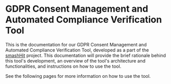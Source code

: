 # GDPR Consent Management and Automated Compliance Verification Tool 

This is the documentation for our GDPR Consent Management and Automated Compliance Verification Tool, developed as a part of the [smashHit](https://smashhit.eu/) project.  This documentation will provide the brief rationale behind this tool's development, an overview of the tool's architecture and functionalities, and instructions on how to use the tool.

See the following pages for more information on how to use the tool.

```{tableofcontents}
```
